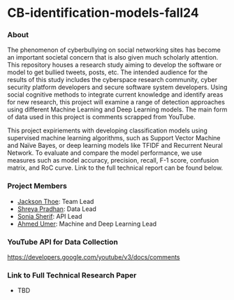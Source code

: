 # CB-identification-models-fall24

### About
The phenomenon of cyberbullying on social networking sites has become an important societal concern that is also given much scholarly attention. This repository houses a research study aiming to develop the software or model to get bullied tweets, posts, etc. The intended audience for the results of this study includes the cyberspace research community, cyber security platform developers and secure software system developers. Using social cognitive methods to integrate current knowledge and identify areas for new research, this project will examine a range of detection approaches using different Machine Learning and Deep Learning models. The main form of data used in this project is comments scrapped from YouTube.

This project expiriements with developing classification models using supervised machine learning algorithms, such as Support Vector Machine and Naïve Bayes, or deep learning models like TFIDF and Recurrent Neural Network. To evaluate and compare the model performance, we use measures such as model accuracy, precision, recall, F-1 score, confusion matrix, and RoC curve. Link to the full technical report can be found below.

### Project Members
- [Jackson Thoe](https://github.com/JThoe26): Team Lead
- [Shreya Pradhan](https://github.com/pradhansh): Data Lead
- [Sonia Sherif](https://github.com/soniaSherif): API Lead
- [Ahmed Umer](https://github.com/Ahmed-Umer02): Machine and Deep Learning Lead

### YouTube API for Data Collection
https://developers.google.com/youtube/v3/docs/comments

### Link to Full Technical Research Paper
- TBD